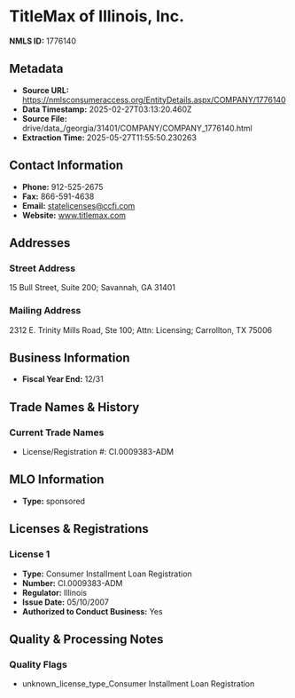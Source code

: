 # TitleMax of Illinois, Inc.

**NMLS ID:** 1776140

## Metadata
- **Source URL:** https://nmlsconsumeraccess.org/EntityDetails.aspx/COMPANY/1776140
- **Data Timestamp:** 2025-02-27T03:13:20.460Z
- **Source File:** drive/data_/georgia/31401/COMPANY/COMPANY_1776140.html
- **Extraction Time:** 2025-05-27T11:55:50.230263

## Contact Information
- **Phone:** 912-525-2675
- **Fax:** 866-591-4638
- **Email:** statelicenses@ccfi.com
- **Website:** www.titlemax.com

## Addresses
### Street Address
15 Bull Street, Suite 200; Savannah, GA 31401

### Mailing Address
2312 E. Trinity Mills Road, Ste 100; Attn: Licensing; Carrollton, TX 75006

## Business Information
- **Fiscal Year End:** 12/31

## Trade Names & History
### Current Trade Names
- License/Registration #: CI.0009383-ADM

## MLO Information
- **Type:** sponsored

## Licenses & Registrations

### License 1
- **Type:** Consumer Installment Loan Registration
- **Number:** CI.0009383-ADM
- **Regulator:** Illinois
- **Issue Date:** 05/10/2007
- **Authorized to Conduct Business:** Yes

## Quality & Processing Notes
### Quality Flags
- unknown_license_type_Consumer Installment Loan Registration
